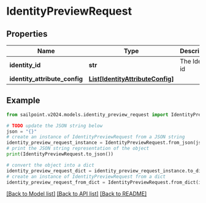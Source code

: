 # IdentityPreviewRequest


## Properties

Name | Type | Description | Notes
------------ | ------------- | ------------- | -------------
**identity_id** | **str** | The Identity id | [optional] 
**identity_attribute_config** | [**List[IdentityAttributeConfig]**](IdentityAttributeConfig.md) |  | [optional] 

## Example

```python
from sailpoint.v2024.models.identity_preview_request import IdentityPreviewRequest

# TODO update the JSON string below
json = "{}"
# create an instance of IdentityPreviewRequest from a JSON string
identity_preview_request_instance = IdentityPreviewRequest.from_json(json)
# print the JSON string representation of the object
print(IdentityPreviewRequest.to_json())

# convert the object into a dict
identity_preview_request_dict = identity_preview_request_instance.to_dict()
# create an instance of IdentityPreviewRequest from a dict
identity_preview_request_from_dict = IdentityPreviewRequest.from_dict(identity_preview_request_dict)
```
[[Back to Model list]](../README.md#documentation-for-models) [[Back to API list]](../README.md#documentation-for-api-endpoints) [[Back to README]](../README.md)



